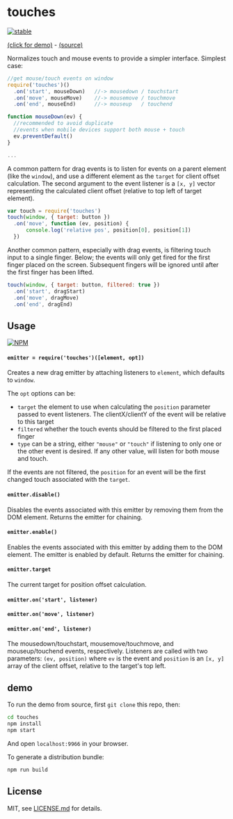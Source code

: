 # touches

[![stable](http://badges.github.io/stability-badges/dist/stable.svg)](http://github.com/badges/stability-badges)

[(click for demo)](http://jam3.github.io/touches/) - [(source)](demo.js)

Normalizes touch and mouse events to provide a simpler interface. Simplest case:

```js
//get mouse/touch events on window
require('touches')()
  .on('start', mouseDown)   //-> mousedown / touchstart
  .on('move', mouseMove)    //-> mousemove / touchmove
  .on('end', mouseEnd)      //-> mouseup   / touchend

function mouseDown(ev) {
  //recommended to avoid duplicate
  //events when mobile devices support both mouse + touch
  ev.preventDefault()
}

...
```

A common pattern for drag events is to listen for events on a parent element (like the `window`), and use a different element as the `target` for client offset calculation. The second argument to the event listener is a `[x, y]` vector representing the calculated client offset (relative to top left of target element).

```js
var touch = require('touches')
touch(window, { target: button })
  .on('move', function (ev, position) {
      console.log('relative pos', position[0], position[1])
  })
```

Another common pattern, especially with drag events, is filtering touch input to a single finger. Below; the events will only get fired for the first finger placed on the screen. Subsequent fingers will be ignored until after the first finger has been lifted. 

```js
touch(window, { target: button, filtered: true })
  .on('start', dragStart)
  .on('move', dragMove)
  .on('end', dragEnd)
```

## Usage

[![NPM](https://nodei.co/npm/touches.png)](https://www.npmjs.com/package/touches)

#### `emitter = require('touches')([element, opt])`

Creates a new drag emitter by attaching listeners to `element`, which defaults to `window`. 

The `opt` options can be:

- `target` the element to use when calculating the `position` parameter passed to event listeners. The clientX/clientY of the event will be relative to this target
- `filtered` whether the touch events should be filtered to the first placed finger
- `type` can be a string, either `"mouse"` or `"touch"` if listening to only one or the other event is desired. If any other value, will listen for both mouse and touch.


If the events are not filtered, the `position` for an event will be the first changed touch associated with the `target`. 

#### `emitter.disable()`

Disables the events associated with this emitter by removing them from the DOM element. Returns the emitter for chaining.

#### `emitter.enable()`

Enables the events associated with this emitter by adding them to the DOM element. The emitter is enabled by default. Returns the emitter for chaining.

#### `emitter.target`

The current target for position offset calculation.

#### `emitter.on('start', listener)`
#### `emitter.on('move', listener)`
#### `emitter.on('end', listener)`

The mousedown/touchstart, mousemove/touchmove, and mouseup/touchend events, respectively. Listeners are called with two parameters: `(ev, position)` where `ev` is the event and `position` is an `[x, y]` array of the client offset, relative to the target's top left.

## demo

To run the demo from source, first `git clone` this repo, then:

```sh
cd touches
npm install
npm start
```

And open `localhost:9966` in your browser.

To generate a distribution bundle: 

```sh
npm run build
```

## License

MIT, see [LICENSE.md](http://github.com/Jam3/touches/blob/master/LICENSE.md) for details.
